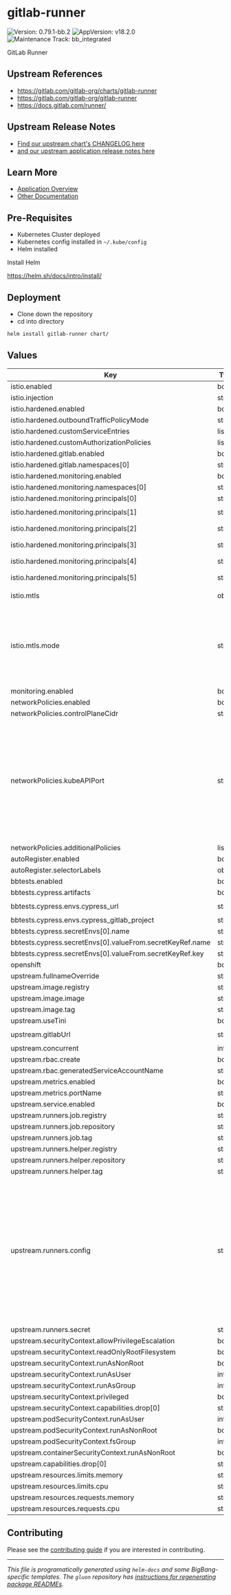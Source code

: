 <!-- Warning: Do not manually edit this file. See notes on gluon + helm-docs at the end of this file for more information. -->
# gitlab-runner

![Version: 0.79.1-bb.2](https://img.shields.io/badge/Version-0.79.1--bb.2-informational?style=flat-square) ![AppVersion: v18.2.0](https://img.shields.io/badge/AppVersion-v18.2.0-informational?style=flat-square) ![Maintenance Track: bb_integrated](https://img.shields.io/badge/Maintenance_Track-bb_integrated-green?style=flat-square)

GitLab Runner

## Upstream References

- <https://gitlab.com/gitlab-org/charts/gitlab-runner>
- <https://gitlab.com/gitlab-org/gitlab-runner>
- <https://docs.gitlab.com/runner/>

## Upstream Release Notes

- [Find our upstream chart's CHANGELOG here](https://gitlab.com/gitlab-org/charts/gitlab-runner/-/blob/v0.79.0/CHANGELOG.md)
- [and our upstream application release notes here](https://gitlab.com/gitlab-org/charts/gitlab-runner/-/blob/v0.79.0/CHANGELOG.md?ref_type=tags#v0790-2025-07-12)

## Learn More

- [Application Overview](docs/overview.md)
- [Other Documentation](docs/)

## Pre-Requisites

- Kubernetes Cluster deployed
- Kubernetes config installed in `~/.kube/config`
- Helm installed

Install Helm

https://helm.sh/docs/intro/install/

## Deployment

- Clone down the repository
- cd into directory

```bash
helm install gitlab-runner chart/
```

## Values

| Key | Type | Default | Description |
|-----|------|---------|-------------|
| istio.enabled | bool | `false` |  |
| istio.injection | string | `"disabled"` |  |
| istio.hardened.enabled | bool | `false` |  |
| istio.hardened.outboundTrafficPolicyMode | string | `"REGISTRY_ONLY"` |  |
| istio.hardened.customServiceEntries | list | `[]` |  |
| istio.hardened.customAuthorizationPolicies | list | `[]` |  |
| istio.hardened.gitlab.enabled | bool | `true` |  |
| istio.hardened.gitlab.namespaces[0] | string | `"gitlab"` |  |
| istio.hardened.monitoring.enabled | bool | `true` |  |
| istio.hardened.monitoring.namespaces[0] | string | `"monitoring"` |  |
| istio.hardened.monitoring.principals[0] | string | `"cluster.local/ns/monitoring/sa/monitoring-grafana"` |  |
| istio.hardened.monitoring.principals[1] | string | `"cluster.local/ns/monitoring/sa/monitoring-monitoring-kube-alertmanager"` |  |
| istio.hardened.monitoring.principals[2] | string | `"cluster.local/ns/monitoring/sa/monitoring-monitoring-kube-operator"` |  |
| istio.hardened.monitoring.principals[3] | string | `"cluster.local/ns/monitoring/sa/monitoring-monitoring-kube-prometheus"` |  |
| istio.hardened.monitoring.principals[4] | string | `"cluster.local/ns/monitoring/sa/monitoring-monitoring-kube-state-metrics"` |  |
| istio.hardened.monitoring.principals[5] | string | `"cluster.local/ns/monitoring/sa/monitoring-monitoring-prometheus-node-exporter"` |  |
| istio.mtls | object | `{"mode":"STRICT"}` | Default peer authentication |
| istio.mtls.mode | string | `"STRICT"` | STRICT = Allow only mutual TLS traffic, PERMISSIVE = Allow both plain text and mutual TLS traffic |
| monitoring.enabled | bool | `false` |  |
| networkPolicies.enabled | bool | `false` |  |
| networkPolicies.controlPlaneCidr | string | `"0.0.0.0/0"` |  |
| networkPolicies.kubeAPIPort | string | `""` | Kube API Port, defaults to 443 and 6443 within the template but can be set to custom port The port where the Kubernetes API server listens for secure connections. |
| networkPolicies.additionalPolicies | list | `[]` |  |
| autoRegister.enabled | bool | `false` |  |
| autoRegister.selectorLabels | object | `{}` |  |
| bbtests.enabled | bool | `false` |  |
| bbtests.cypress.artifacts | bool | `true` |  |
| bbtests.cypress.envs.cypress_url | string | `"http://gitlab-webservice-default.gitlab.svc.cluster.local:8181"` |  |
| bbtests.cypress.envs.cypress_gitlab_project | string | `"runner-hello-world"` |  |
| bbtests.cypress.secretEnvs[0].name | string | `"cypress_adminpassword"` |  |
| bbtests.cypress.secretEnvs[0].valueFrom.secretKeyRef.name | string | `"gitlab-gitlab-initial-root-password"` |  |
| bbtests.cypress.secretEnvs[0].valueFrom.secretKeyRef.key | string | `"password"` |  |
| openshift | bool | `false` |  |
| upstream.fullnameOverride | string | `"gitlab-runner"` |  |
| upstream.image.registry | string | `"registry1.dso.mil"` |  |
| upstream.image.image | string | `"ironbank/gitlab/gitlab-runner/gitlab-runner"` |  |
| upstream.image.tag | string | `"v18.2.0"` |  |
| upstream.useTini | bool | `true` |  |
| upstream.gitlabUrl | string | `"http://gitlab-webservice-default.gitlab.svc.cluster.local:8181"` |  |
| upstream.concurrent | int | `50` |  |
| upstream.rbac.create | bool | `true` |  |
| upstream.rbac.generatedServiceAccountName | string | `""` |  |
| upstream.metrics.enabled | bool | `false` |  |
| upstream.metrics.portName | string | `"tcp-metrics"` |  |
| upstream.service.enabled | bool | `true` |  |
| upstream.runners.job.registry | string | `"registry1.dso.mil"` |  |
| upstream.runners.job.repository | string | `"ironbank/redhat/ubi/ubi9"` |  |
| upstream.runners.job.tag | string | `"9.6"` |  |
| upstream.runners.helper.registry | string | `"registry1.dso.mil"` |  |
| upstream.runners.helper.repository | string | `"ironbank/gitlab/gitlab-runner/gitlab-runner-helper"` |  |
| upstream.runners.helper.tag | string | `"v18.2.0"` |  |
| upstream.runners.config | string | `"[[runners]]\n  clone_url = \"http://gitlab-webservice-default.gitlab.svc.cluster.local:8181\"\n  cache_dir = \"/tmp/gitlab-runner/cache\"\n  [runners.kubernetes]\n    pull_policy = \"always\"\n    namespace = \"{{.Release.Namespace}}\"\n    image = \"{{ printf \"%s/%s:%s\" .Values.runners.job.registry .Values.runners.job.repository .Values.runners.job.tag }}\"\n    helper_image = \"{{ printf \"%s/%s:%s\" .Values.runners.helper.registry .Values.runners.helper.repository .Values.runners.helper.tag }}\"\n    image_pull_secrets = [\"private-registry\"]\n  [runners.kubernetes.pod_security_context]\n    run_as_non_root = true\n    run_as_user = 1001\n  [runners.kubernetes.helper_container_security_context]\n    run_as_non_root = true\n    run_as_user = 1001\n  [runners.kubernetes.pod_labels]\n    \"job_id\" = \"${CI_JOB_ID}\"\n    \"job_name\" = \"${CI_JOB_NAME}\"\n    \"pipeline_id\" = \"${CI_PIPELINE_ID}\"\n    \"app\" = \"gitlab-runner\"\n"` |  |
| upstream.runners.secret | string | `"gitlab-gitlab-runner-secret"` |  |
| upstream.securityContext.allowPrivilegeEscalation | bool | `false` |  |
| upstream.securityContext.readOnlyRootFilesystem | bool | `false` |  |
| upstream.securityContext.runAsNonRoot | bool | `true` |  |
| upstream.securityContext.runAsUser | int | `1001` |  |
| upstream.securityContext.runAsGroup | int | `1001` |  |
| upstream.securityContext.privileged | bool | `false` |  |
| upstream.securityContext.capabilities.drop[0] | string | `"ALL"` |  |
| upstream.podSecurityContext.runAsUser | int | `1001` |  |
| upstream.podSecurityContext.runAsNonRoot | bool | `true` |  |
| upstream.podSecurityContext.fsGroup | int | `65533` |  |
| upstream.containerSecurityContext.runAsNonRoot | bool | `true` |  |
| upstream.capabilities.drop[0] | string | `"ALL"` |  |
| upstream.resources.limits.memory | string | `"256Mi"` |  |
| upstream.resources.limits.cpu | string | `"200m"` |  |
| upstream.resources.requests.memory | string | `"256Mi"` |  |
| upstream.resources.requests.cpu | string | `"200m"` |  |

## Contributing

Please see the [contributing guide](./CONTRIBUTING.md) if you are interested in contributing.

---

_This file is programatically generated using `helm-docs` and some BigBang-specific templates. The `gluon` repository has [instructions for regenerating package READMEs](https://repo1.dso.mil/big-bang/product/packages/gluon/-/blob/master/docs/bb-package-readme.md)._

